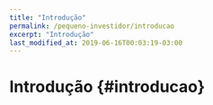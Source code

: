 ```yaml
---
title: "Introdução"
permalink: /pequeno-investidor/introducao
excerpt: "Introdução"
last_modified_at: 2019-06-16T00:03:19-03:00
---
```


# Introdução {#introducao}
